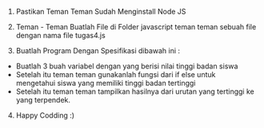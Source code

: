 1. Pastikan Teman Teman Sudah Menginstall Node JS

2. Teman - Teman Buatlah File di Folder javascript teman teman sebuah file dengan nama file tugas4.js

3. Buatlah Program Dengan Spesifikasi dibawah ini :

- Buatlah 3 buah variabel dengan yang berisi nilai tinggi badan siswa
- Setelah itu teman teman gunakanlah fungsi dari if else untuk mengetahui siswa yang memiliki tinggi badan tertinggi
- Setelah itu teman teman tampilkan hasilnya dari urutan yang tertinggi ke yang terpendek.

4. Happy Codding :)
